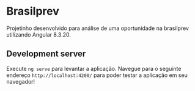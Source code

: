 # Brasilprev

Projetinho desenvolvido para análise de uma oportunidade na brasilprev utilizando Angular 8.3.20.

## Development server

Execute `ng serve` para levantar a aplicação. Navegue para o seguinte endereço `http://localhost:4200/` para poder testar a aplicação em seu navegador!
